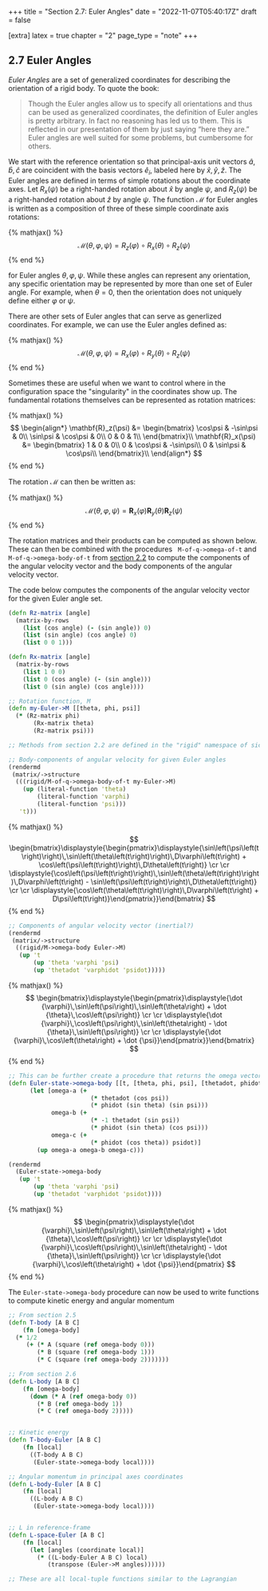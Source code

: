 +++
title = "Section 2.7: Euler Angles"
date = "2022-11-07T05:40:17Z"
draft = false

[extra]
latex = true
chapter = "2"
page_type = "note"
+++







## 2.7 Euler Angles



*Euler Angles* are a set of generalized coordinates for describing the orientation of a rigid body. To quote the book:

> Though the Euler angles allow us to specify all orientations and thus can be used as generalized coordinates, the definition of Euler angles is pretty arbitrary. In fact no reasoning has led us to them. This is reflected in our presentation of them by just saying “here they are.” Euler angles are well suited for some problems, but cumbersome for others.

We start with the reference orientation so that principal-axis unit vectors $\hat{a}, \hat{b}, \hat{c}$ are coincident with the basis vectors $\hat{e}_i$, labeled here by $\hat{x}, \hat{y}, \hat{z}$. The Euler angles are defined in terms of simple rotations about the coordinate axes. Let $R_x(\psi)$ be a right-handed rotation about $\hat{x}$ by angle $\psi$, and $R_z(\psi)$ be a right-handed rotation about $\hat{z}$ by angle $\psi$. The function $\mathscr{M}$ for Euler angles is written as a composition of three of these simple coordinate axis rotations:


{% mathjax() %}
$$
\mathscr{M}(\theta, \varphi, \psi) = R_z(\varphi) \circ R_x(\theta) \circ R_z(\psi)
$$
{% end %}




for Euler angles $\theta, \varphi, \psi$. While these angles can represent any orientation, any specific orientation may be represented by more than one set of Euler angle. For example, when $\theta = 0$, then the orientation does not uniquely define either $\varphi$ or $\psi$.

There are other sets of Euler angles that can serve as generlized coordinates. For example, we can use the Euler angles defined as:


{% mathjax() %}
$$
\mathscr{M}(\theta, \varphi, \psi) = R_x(\varphi) \circ R_y(\theta) \circ R_z(\psi)
$$
{% end %}




Sometimes these are useful when we want to control where in the configuration space the "singularity" in the coordinates show up. The fundamental rotations themselves can be represented as rotation matrices:


{% mathjax() %}
$$
\begin{align*}
\mathbf{R}_z(\psi) &= \begin{bmatrix}
              \cos\psi & -\sin\psi & 0\\
              \sin\psi & \cos\psi & 0\\
              0 & 0 & 1\\
             \end{bmatrix}\\
\mathbf{R}_x(\psi) &= \begin{bmatrix}
              1 & 0 & 0\\
              0 & \cos\psi & -\sin\psi\\
              0 & \sin\psi & \cos\psi\\
             \end{bmatrix}\\
\end{align*}
$$
{% end %}




The rotation $\mathscr{M}$ can then be written as:


{% mathjax() %}
$$
\mathscr{M}(\theta, \varphi, \psi) = \mathbf{R}_x(\varphi) \mathbf{R}_y(\theta) \mathbf{R}_z(\psi)
$$
{% end %}




The rotation matrices and their products can be computed as shown below. These can then be combined with the procedures ` M-of-q->omega-of-t` and `M-of-q->omega-body-of-t` from [section 2.2](/projects/sicm-workbook/section-2.2-kinematics-of-rotation) to compute the components of the angular velocity vector and the body components of the angular velocity vector. 

The code below computes the components of the angular velocity vector for the given Euler angle set.

```clojure
(defn Rz-matrix [angle]
  (matrix-by-rows
    (list (cos angle) (- (sin angle)) 0)
    (list (sin angle) (cos angle) 0)
    (list 0 0 1)))

(defn Rx-matrix [angle]
  (matrix-by-rows
    (list 1 0 0)
    (list 0 (cos angle) (- (sin angle)))
    (list 0 (sin angle) (cos angle))))

;; Rotation function, M
(defn my-Euler->M [[theta, phi, psi]]
  (* (Rz-matrix phi)
       (Rx-matrix theta)
       (Rz-matrix psi)))

;; Methods from section 2.2 are defined in the "rigid" namespace of sicmutils

;; Body-components of angular velocity for given Euler angles
(rendermd
 (matrix/->structure
  (((rigid/M-of-q->omega-body-of-t my-Euler->M)
    (up (literal-function 'theta)
        (literal-function 'varphi)
        (literal-function 'psi)))
   't)))
```


{% mathjax() %}$$
\begin{bmatrix}\displaystyle{\begin{pmatrix}\displaystyle{\sin\left(\psi\left(t\right)\right)\,\sin\left(\theta\left(t\right)\right)\,D\varphi\left(t\right) + \cos\left(\psi\left(t\right)\right)\,D\theta\left(t\right)} \cr \cr \displaystyle{\cos\left(\psi\left(t\right)\right)\,\sin\left(\theta\left(t\right)\right)\,D\varphi\left(t\right) - \sin\left(\psi\left(t\right)\right)\,D\theta\left(t\right)} \cr \cr \displaystyle{\cos\left(\theta\left(t\right)\right)\,D\varphi\left(t\right) + D\psi\left(t\right)}\end{pmatrix}}\end{bmatrix}
$$
{% end %}



```clojure
;; Components of angular velocity vector (inertial?)
(rendermd
 (matrix/->structure
  ((rigid/M->omega-body Euler->M)
   (up 't
       (up 'theta 'varphi 'psi)
       (up 'thetadot 'varphidot 'psidot)))))
```


{% mathjax() %}$$
\begin{bmatrix}\displaystyle{\begin{pmatrix}\displaystyle{\dot {\varphi}\,\sin\left(\psi\right)\,\sin\left(\theta\right) + \dot {\theta}\,\cos\left(\psi\right)} \cr \cr \displaystyle{\dot {\varphi}\,\cos\left(\psi\right)\,\sin\left(\theta\right) - \dot {\theta}\,\sin\left(\psi\right)} \cr \cr \displaystyle{\dot {\varphi}\,\cos\left(\theta\right) + \dot {\psi}}\end{pmatrix}}\end{bmatrix}
$$
{% end %}



```clojure
;; This can be further create a procedure that returns the omega vector for the 3-1-3 (z-x-z) Euler angle set
(defn Euler-state->omega-body [[t, [theta, phi, psi], [thetadot, phidot, psidot]]]
      (let [omega-a (+
                       (* thetadot (cos psi))
                       (* phidot (sin theta) (sin psi)))
            omega-b (+
                       (* -1 thetadot (sin psi))
                       (* phidot (sin theta) (cos psi)))
            omega-c (+
                       (* phidot (cos theta)) psidot)]
        (up omega-a omega-b omega-c)))

(rendermd
  (Euler-state->omega-body
   (up 't
       (up 'theta 'varphi 'psi)
       (up 'thetadot 'varphidot 'psidot))))
```


{% mathjax() %}$$
\begin{pmatrix}\displaystyle{\dot {\varphi}\,\sin\left(\psi\right)\,\sin\left(\theta\right) + \dot {\theta}\,\cos\left(\psi\right)} \cr \cr \displaystyle{\dot {\varphi}\,\cos\left(\psi\right)\,\sin\left(\theta\right) - \dot {\theta}\,\sin\left(\psi\right)} \cr \cr \displaystyle{\dot {\varphi}\,\cos\left(\theta\right) + \dot {\psi}}\end{pmatrix}
$$
{% end %}





The `Euler-state->omega-body` procedure can now be used to write functions to compute kinetic energy and angular momentum

```clojure
;; From section 2.5
(defn T-body [A B C]
    (fn [omega-body]
  (* 1/2
     (+ (* A (square (ref omega-body 0)))
        (* B (square (ref omega-body 1)))
        (* C (square (ref omega-body 2)))))))

;; From section 2.6
(defn L-body [A B C] 
    (fn [omega-body]
      (down (* A (ref omega-body 0))
        (* B (ref omega-body 1))
        (* C (ref omega-body 2)))))


;; Kinetic energy
(defn T-body-Euler [A B C]
    (fn [local]
      ((T-body A B C)
       (Euler-state->omega-body local))))

;; Angular momentum in principal axes coordinates
(defn L-body-Euler [A B C] 
    (fn [local]
      ((L-body A B C)
       (Euler-state->omega-body local))))


;; L in reference-frame
(defn L-space-Euler [A B C]
    (fn [local]
      (let [angles (coordinate local)]
        (* ((L-body-Euler A B C) local)
           (transpose (Euler->M angles))))))

;; These are all local-tuple functions similar to the Lagrangian
```
